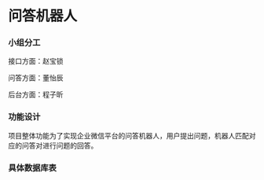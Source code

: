 # 问答机器人

### 小组分工

接口方面：赵宝锁

问答方面：董怡辰

后台方面：程子昕

### 功能设计

项目整体功能为了实现企业微信平台的问答机器人，用户提出问题，机器人匹配对应的问答对进行问题的回答。

### 具体数据库表

